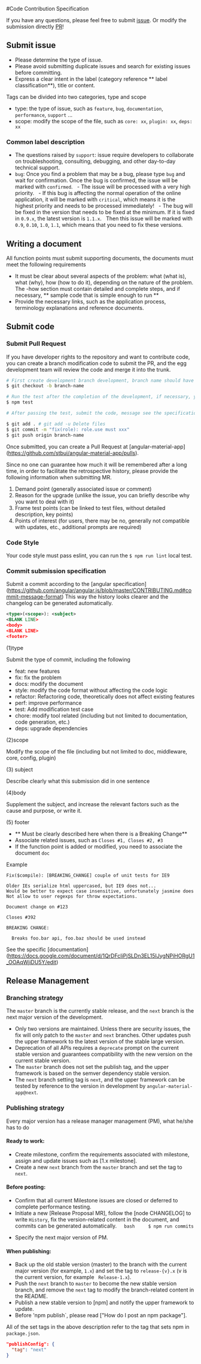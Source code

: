 #Code Contribution Specification

If you have any questions, please feel free to submit [issue](https://github.com/stbui/angular-material-app/issues).
Or modify the submission directly [PR](https://github.com/stbui/angular-material-app/pulls)!

## Submit issue

- Please determine the type of issue.
- Please avoid submitting duplicate issues and search for existing issues before committing.
- Express a clear intent in the label (category reference ** label classification**), title or content.

Tags can be divided into two categories, type and scope

- type: the type of issue, such as `feature`, `bug`, `documentation`, `performance`, `support` ...
- scope: modify the scope of the file, such as `core: xx`, `plugin: xx`, `deps: xx`

### Common label description

- The questions raised by `support`: issue require developers to collaborate on troubleshooting, consulting, debugging, and other day-to-day technical support.
- `bug`: Once you find a problem that may be a bug, please type `bug` and wait for confirmation. Once the bug is confirmed, the issue will be marked with `confirmed`.
  - The issue will be processed with a very high priority.
  - If this bug is affecting the normal operation of the online application, it will be marked with `critical`, which means it is the highest priority and needs to be processed immediately!
  - The bug will be fixed in the version that needs to be fixed at the minimum. If it is fixed in `0.9.x`, the latest version is `1.1.x`.
  Then this issue will be marked with `0.9`, `0.10`, `1.0`, `1.1`, which means that you need to fix these versions.

## Writing a document

All function points must submit supporting documents, the documents must meet the following requirements

- It must be clear about several aspects of the problem: what (what is), what (why), how (how to do it), depending on the nature of the problem.
The -how section must contain detailed and complete steps, and if necessary, ** sample code that is simple enough to run **
- Provide the necessary links, such as the application process, terminology explanations and reference documents.

## Submit code

### Submit Pull Request

If you have developer rights to the repository and want to contribute code, you can create a branch modification code to submit the PR, and the egg development team will review the code and merge it into the trunk.

```bash
# First create development branch development, branch name should have meaning, avoid using update, tmp, etc.
$ git checkout -b branch-name

# Run the test after the completion of the development, if necessary, you need to add or modify the test case
$ npm test

# After passing the test, submit the code, message see the specification below

$ git add . # git add -u Delete files
$ git commit -m "fix(role): role.use must xxx"
$ git push origin branch-name
```

Once submitted, you can create a Pull Request at [angular-material-app] (https://github.com/stbui/angular-material-app/pulls).

Since no one can guarantee how much it will be remembered after a long time, in order to facilitate the retrospective history, please provide the following information when submitting MR.

1. Demand point (generally associated issue or comment)
2. Reason for the upgrade (unlike the issue, you can briefly describe why you want to deal with it)
3. Frame test points (can be linked to test files, without detailed description, key points)
4. Points of interest (for users, there may be no, generally not compatible with updates, etc., additional prompts are required)

### Code Style

Your code style must pass eslint, you can run the `$ npm run lint` local test.

### Commit submission specification

Submit a commit according to the [angular specification] (https://github.com/angular/angular.js/blob/master/CONTRIBUTING.md#commit-message-format)
This way the history looks clearer and the changelog can be generated automatically.

```xml
<type>(<scope>): <subject>
<BLANK LINE>
<body>
<BLANK LINE>
<footer>
```

(1)type

Submit the type of commit, including the following

- feat: new features
- fix: fix the problem
- docs: modify the document
- style: modify the code format without affecting the code logic
- refactor: Refactoring code, theoretically does not affect existing features
- perf: improve performance
- test: Add modification test case
- chore: modify tool related (including but not limited to documentation, code generation, etc.)
- deps: upgrade dependencies

(2)scope

Modify the scope of the file (including but not limited to doc, middleware, core, config, plugin)

(3) subject

Describe clearly what this submission did in one sentence

(4)body

Supplement the subject, and increase the relevant factors such as the cause and purpose, or write it.

(5) footer

- ** Must be clearly described here when there is a Breaking Change**
- Associate related issues, such as `Closes #1, Closes #2, #3`
- If the function point is added or modified, you need to associate the document `doc`

Example

```
Fix($compile): [BREAKING_CHANGE] couple of unit tests for IE9

Older IEs serialize html uppercased, but IE9 does not...
Would be better to expect case insensitive, unfortunately jasmine does
Not allow to user regexps for throw expectations.

Document change on #123

Closes #392

BREAKING CHANGE:

  Breaks foo.bar api, foo.baz should be used instead
```

See the specific [documentation] (https://docs.google.com/document/d/1QrDFcIiPjSLDn3EL15IJygNPiHORgU1_OOAqWjiDU5Y/edit)

## Release Management


### Branching strategy

The `master` branch is the currently stable release, and the `next` branch is the next major version of the development.

- Only two versions are maintained. Unless there are security issues, the fix will only patch to the `master` and `next` branches. Other updates push the upper framework to the latest version of the stable large version.
- Deprecation of all APIs requires a `deprecate` prompt on the current stable version and guarantees compatibility with the new version on the current stable version.
- The `master` branch does not set the publish tag, and the upper framework is based on the semver dependency stable version.
- The `next` branch setting tag is `next`, and the upper framework can be tested by reference to the version in development by `angular-material-app@next`.

### Publishing strategy

Every major version has a release manager management (PM), what he/she has to do

#### Ready to work:

- Create milestone, confirm the requirements associated with milestone, assign and update issues such as [1.x milestone].
- Create a new `next` branch from the `master` branch and set the tag to `next`.

#### Before posting:

- Confirm that all current Milestone issues are closed or deferred to complete performance testing.
- Initiate a new [Release Proposal MR], follow the [node CHANGELOG] to write `History`, fix the version-related content in the document, and commits can be generated automatically.
    ```bash
    $ npm run commits
    ```
- Specify the next major version of PM.

#### When publishing:

- Back up the old stable version (master) to the branch with the current major version (for example, `1.x`) and set the tag to `release-{v}.x` (v is the current version, for example ` Release-1.x`).
- Push the `next` branch to `master` to become the new stable version branch, and remove the `next` tag to modify the branch-related content in the README.
- Publish a new stable version to [npm] and notify the upper framework to update.
- Before 'npm publish`, please read ["How do I post an npm package"].

All of the set tags in the above description refer to the tag that sets npm in `package.json`.

```json
"publishConfig": {
  "tag": "next"
}
```

